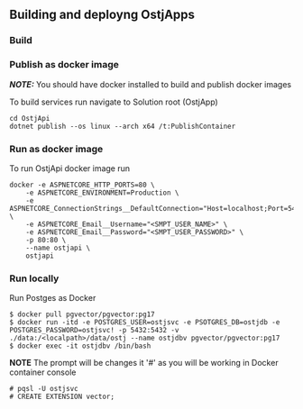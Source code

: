 ## Building and deployng OstjApps

### Build

### Publish as docker image
**_NOTE:_** You should have docker installed to build and publish docker images

To build services run navigate to Solution root (OstjApp)
```
cd OstjApi
dotnet publish --os linux --arch x64 /t:PublishContainer
```

### Run as docker image
To run OstjApi docker image run 
```
docker -e ASPNETCORE_HTTP_PORTS=80 \
    -e ASPNETCORE_ENVIRONMENT=Production \
    -e ASPNETCORE_ConnectionStrings__DefaultConnection="Host=localhost;Port=5432;Database=ostjdb;Username=ostjsvc;Password=ostjsvc!" \
    -e ASPNETCORE_Email__Username="<SMPT_USER_NAME>" \
    -e ASPNETCORE_Email__Password="<SMPT_USER_PASSWORD>" \
    -p 80:80 \
    --name ostjapi \
    ostjapi
```

### Run locally
Run Postges as Docker
```
$ docker pull pgvector/pgvector:pg17
$ docker run -itd -e POSTGRES_USER=ostjsvc -e PSOTGRES_DB=ostjdb -e POSTGRES_PASSWORD=ostjsvc! -p 5432:5432 -v ./data:/<localpath>/data/ostj --name ostjdbv pgvector/pgvector:pg17
$ docker exec -it ostjdbv /bin/bash
```
**NOTE** The prompt will be changes it '#' as you will be working in Docker container console
```
# pqsl -U ostjsvc
# CREATE EXTENSION vector;
```